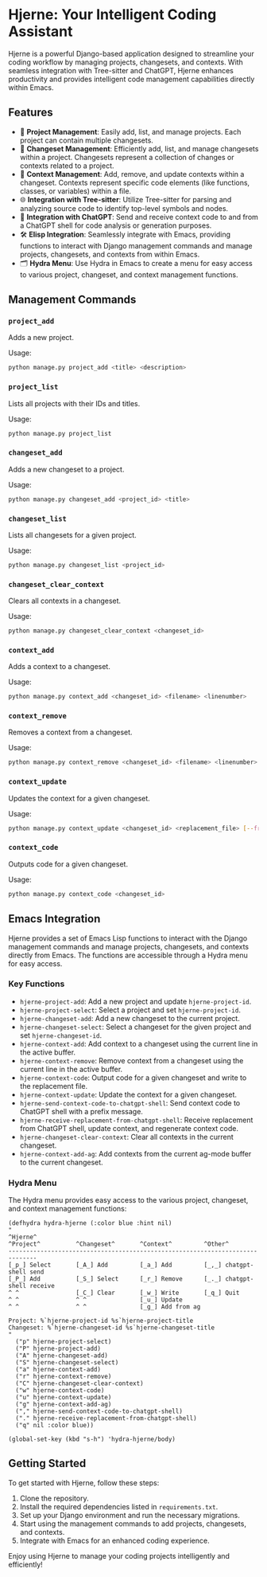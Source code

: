 # Hjerne: Your Intelligent Coding Assistant

Hjerne is a powerful Django-based application designed to streamline your coding workflow by managing projects, changesets, and contexts. With seamless integration with Tree-sitter and ChatGPT, Hjerne enhances productivity and provides intelligent code management capabilities directly within Emacs.

## Features

- 📁 **Project Management**: Easily add, list, and manage projects. Each project can contain multiple changesets.
- 🌳 **Changeset Management**: Efficiently add, list, and manage changesets within a project. Changesets represent a collection of changes or contexts related to a project.
- 📝 **Context Management**: Add, remove, and update contexts within a changeset. Contexts represent specific code elements (like functions, classes, or variables) within a file.
- 🌐 **Integration with Tree-sitter**: Utilize Tree-sitter for parsing and analyzing source code to identify top-level symbols and nodes.
- 🧠 **Integration with ChatGPT**: Send and receive context code to and from a ChatGPT shell for code analysis or generation purposes.
- 🛠️ **Elisp Integration**: Seamlessly integrate with Emacs, providing functions to interact with Django management commands and manage projects, changesets, and contexts from within Emacs.
- 🗂️ **Hydra Menu**: Use Hydra in Emacs to create a menu for easy access to various project, changeset, and context management functions.

## Management Commands

### `project_add`

Adds a new project.

Usage:
```sh
python manage.py project_add <title> <description>
```

### `project_list`

Lists all projects with their IDs and titles.

Usage:
```sh
python manage.py project_list
```

### `changeset_add`

Adds a new changeset to a project.

Usage:
```sh
python manage.py changeset_add <project_id> <title>
```

### `changeset_list`

Lists all changesets for a given project.

Usage:
```sh
python manage.py changeset_list <project_id>
```

### `changeset_clear_context`

Clears all contexts in a changeset.

Usage:
```sh
python manage.py changeset_clear_context <changeset_id>
```

### `context_add`

Adds a context to a changeset.

Usage:
```sh
python manage.py context_add <changeset_id> <filename> <linenumber>
```

### `context_remove`

Removes a context from a changeset.

Usage:
```sh
python manage.py context_remove <changeset_id> <filename> <linenumber>
```

### `context_update`

Updates the context for a given changeset.

Usage:
```sh
python manage.py context_update <changeset_id> <replacement_file> [--from-markdown]
```

### `context_code`

Outputs code for a given changeset.

Usage:
```sh
python manage.py context_code <changeset_id>
```

## Emacs Integration

Hjerne provides a set of Emacs Lisp functions to interact with the Django management commands and manage projects, changesets, and contexts directly from Emacs. The functions are accessible through a Hydra menu for easy access.

### Key Functions

- `hjerne-project-add`: Add a new project and update `hjerne-project-id`.
- `hjerne-project-select`: Select a project and set `hjerne-project-id`.
- `hjerne-changeset-add`: Add a new changeset to the current project.
- `hjerne-changeset-select`: Select a changeset for the given project and set `hjerne-changeset-id`.
- `hjerne-context-add`: Add context to a changeset using the current line in the active buffer.
- `hjerne-context-remove`: Remove context from a changeset using the current line in the active buffer.
- `hjerne-context-code`: Output code for a given changeset and write to the replacement file.
- `hjerne-context-update`: Update the context for a given changeset.
- `hjerne-send-context-code-to-chatgpt-shell`: Send context code to ChatGPT shell with a prefix message.
- `hjerne-receive-replacement-from-chatgpt-shell`: Receive replacement from ChatGPT shell, update context, and regenerate context code.
- `hjerne-changeset-clear-context`: Clear all contexts in the current changeset.
- `hjerne-context-add-ag`: Add contexts from the current ag-mode buffer to the current changeset.

### Hydra Menu

The Hydra menu provides easy access to the various project, changeset, and context management functions:

```emacs-lisp
(defhydra hydra-hjerne (:color blue :hint nil)
"
^Hjerne^
^Project^          ^Changeset^       ^Context^         ^Other^
------------------------------------------------------------------------------
[_p_] Select       [_A_] Add         [_a_] Add         [_,_] chatgpt-shell send
[_P_] Add          [_S_] Select      [_r_] Remove      [_._] chatgpt-shell receive
^ ^                [_C_] Clear       [_w_] Write       [_q_] Quit
^ ^                ^ ^               [_u_] Update
^ ^                ^ ^               [_g_] Add from ag

Project: %`hjerne-project-id %s`hjerne-project-title
Changeset: %`hjerne-changeset-id %s`hjerne-changeset-title
"
  ("p" hjerne-project-select)
  ("P" hjerne-project-add)
  ("A" hjerne-changeset-add)
  ("S" hjerne-changeset-select)
  ("a" hjerne-context-add)
  ("r" hjerne-context-remove) 
  ("C" hjerne-changeset-clear-context)
  ("w" hjerne-context-code)
  ("u" hjerne-context-update)
  ("g" hjerne-context-add-ag)
  ("," hjerne-send-context-code-to-chatgpt-shell)
  ("." hjerne-receive-replacement-from-chatgpt-shell)
  ("q" nil :color blue))

(global-set-key (kbd "s-h") 'hydra-hjerne/body)
```

## Getting Started

To get started with Hjerne, follow these steps:

1. Clone the repository.
2. Install the required dependencies listed in `requirements.txt`.
3. Set up your Django environment and run the necessary migrations.
4. Start using the management commands to add projects, changesets, and contexts.
5. Integrate with Emacs for an enhanced coding experience.

Enjoy using Hjerne to manage your coding projects intelligently and efficiently!
